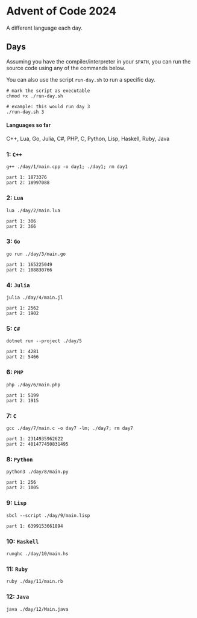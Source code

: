 # Advent of Code 2024
A different language each day. 
## Days
Assuming you have the compiler/interpreter in your `$PATH`, you can run the source code using any of the commands below.

You can also use the script `run-day.sh` to run a specific day.
```
# mark the script as executable
chmod +x ./run-day.sh

# example: this would run day 3
./run-day.sh 3
```

#### Languages so far
C++, Lua, Go, Julia, C#, PHP, C, Python, Lisp, Haskell, Ruby, Java

### 1: `C++`
```
g++ ./day/1/main.cpp -o day1; ./day1; rm day1
```
```
part 1: 1873376
part 2: 18997088
```
### 2: `Lua`
```
lua ./day/2/main.lua
```
```
part 1: 306
part 2: 366
```
### 3: `Go`
```
go run ./day/3/main.go
```
```
part 1: 165225049
part 2: 108830766
```
### 4: `Julia`
```
julia ./day/4/main.jl
```
```
part 1: 2562
part 2: 1902
```
### 5: `C#`
```
dotnet run --project ./day/5
```
```
part 1: 4281
part 2: 5466
```
### 6: `PHP`
```
php ./day/6/main.php
```
```
part 1: 5199
part 2: 1915
```
### 7: `C`
```
gcc ./day/7/main.c -o day7 -lm; ./day7; rm day7
```
```
part 1: 2314935962622
part 2: 401477450831495
```
### 8: `Python`
```
python3 ./day/8/main.py
```
```
part 1: 256
part 2: 1005
```
### 9: `Lisp`
```
sbcl --script ./day/9/main.lisp
```
```
part 1: 6399153661894
```
### 10: `Haskell`
```
runghc ./day/10/main.hs
```
### 11: `Ruby`
```
ruby ./day/11/main.rb
```
### 12: `Java`
```
java ./day/12/Main.java
```